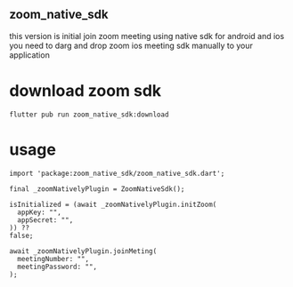 ## zoom_native_sdk
this version is initial join zoom meeting using native sdk for android and ios
you need to darg and drop zoom ios meeting sdk manually to your application
# download zoom sdk
```
flutter pub run zoom_native_sdk:download
```
# usage

```
import 'package:zoom_native_sdk/zoom_native_sdk.dart';
```

```
final _zoomNativelyPlugin = ZoomNativeSdk();
```

```
isInitialized = (await _zoomNativelyPlugin.initZoom(
  appKey: "",
  appSecret: "",
)) ??
false;
```

```
await _zoomNativelyPlugin.joinMeting(
  meetingNumber: "",
  meetingPassword: "",
);
```